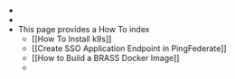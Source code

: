 -
-
- This page provides a How To index
	- [[How To Install k9s]]
	- [[Create SSO Application Endpoint in PingFederate]]
	- [[How to Build a BRASS Docker Image]]
	-